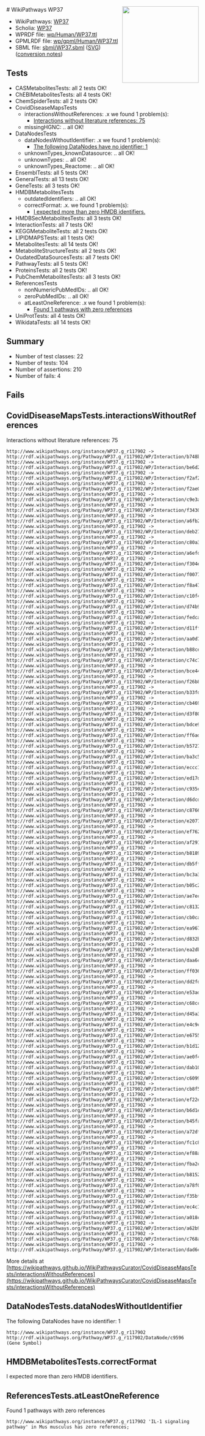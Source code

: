 <img style="float: right; width: 200px" src="../logo.png" />
# WikiPathways WP37

* WikiPathways: [WP37](https://identifiers.org/wikipathways:WP37)
* Scholia: [WP37](https://scholia.toolforge.org/wikipathways/WP37)
* WPRDF file: [wp/Human/WP37.ttl](../wp/Human/WP37.ttl)
* GPMLRDF file: [wp/gpml/Human/WP37.ttl](../wp/gpml/Human/WP37.ttl)
* SBML file: [sbml/WP37.sbml](../sbml/WP37.sbml) ([SVG](../sbml/WP37.svg)) ([conversion notes](../sbml/WP37.txt))

## Tests
* CASMetabolitesTests: all 2 tests OK!
* ChEBIMetabolitesTests: all 4 tests OK!
* ChemSpiderTests: all 2 tests OK!
* CovidDiseaseMapsTests
    * interactionsWithoutReferences: .x we found 1 problem(s):
        * [Interactions without literature references: 75](#9701cda0)
    * missingHGNC: .. all OK!
* DataNodesTests
    * dataNodesWithoutIdentifier: .x we found 1 problem(s):
        * [The following DataNodes have no identifier: 1](#d2d32fa0)
    * unknownTypes_knownDatasource: .. all OK!
    * unknownTypes: .. all OK!
    * unknownTypes_Reactome: .. all OK!
* EnsemblTests: all 5 tests OK!
* GeneralTests: all 13 tests OK!
* GeneTests: all 3 tests OK!
* HMDBMetabolitesTests
    * outdatedIdentifiers: .. all OK!
    * correctFormat: .x. we found 1 problem(s):
        * [I expected more than zero HMDB identifiers.](#ad154c1e)
* HMDBSecMetabolitesTests: all 3 tests OK!
* InteractionTests: all 7 tests OK!
* KEGGMetaboliteTests: all 2 tests OK!
* LIPIDMAPSTests: all 1 tests OK!
* MetabolitesTests: all 14 tests OK!
* MetaboliteStructureTests: all 2 tests OK!
* OudatedDataSourcesTests: all 7 tests OK!
* PathwayTests: all 5 tests OK!
* ProteinsTests: all 2 tests OK!
* PubChemMetabolitesTests: all 3 tests OK!
* ReferencesTests
    * nonNumericPubMedIDs: .. all OK!
    * zeroPubMedIDs: .. all OK!
    * atLeastOneReference: .x we found 1 problem(s):
        * [Found 1 pathways with zero references](#35eb778e)
* UniProtTests: all 4 tests OK!
* WikidataTests: all 14 tests OK!


## Summary

* Number of test classes: 22
* Number of tests: 104
* Number of assertions: 210
* Number of fails: 4

## Fails

<a name="9701cda0" />

## CovidDiseaseMapsTests.interactionsWithoutReferences

Interactions without literature references: 75
```
http://www.wikipathways.org/instance/WP37.g_r117902 -> http://rdf.wikipathways.org/Pathway/WP37.g_r117902/WP/Interaction/b748b
http://www.wikipathways.org/instance/WP37.g_r117902 -> http://rdf.wikipathways.org/Pathway/WP37.g_r117902/WP/Interaction/be6d2
http://www.wikipathways.org/instance/WP37.g_r117902 -> http://rdf.wikipathways.org/Pathway/WP37.g_r117902/WP/Interaction/f2af2
http://www.wikipathways.org/instance/WP37.g_r117902 -> http://rdf.wikipathways.org/Pathway/WP37.g_r117902/WP/Interaction/f2ae0
http://www.wikipathways.org/instance/WP37.g_r117902 -> http://rdf.wikipathways.org/Pathway/WP37.g_r117902/WP/Interaction/c9e3a
http://www.wikipathways.org/instance/WP37.g_r117902 -> http://rdf.wikipathways.org/Pathway/WP37.g_r117902/WP/Interaction/f3430
http://www.wikipathways.org/instance/WP37.g_r117902 -> http://rdf.wikipathways.org/Pathway/WP37.g_r117902/WP/Interaction/a6fb2
http://www.wikipathways.org/instance/WP37.g_r117902 -> http://rdf.wikipathways.org/Pathway/WP37.g_r117902/WP/Interaction/deb27
http://www.wikipathways.org/instance/WP37.g_r117902 -> http://rdf.wikipathways.org/Pathway/WP37.g_r117902/WP/Interaction/c80a3
http://www.wikipathways.org/instance/WP37.g_r117902 -> http://rdf.wikipathways.org/Pathway/WP37.g_r117902/WP/Interaction/a6efd
http://www.wikipathways.org/instance/WP37.g_r117902 -> http://rdf.wikipathways.org/Pathway/WP37.g_r117902/WP/Interaction/f304e
http://www.wikipathways.org/instance/WP37.g_r117902 -> http://rdf.wikipathways.org/Pathway/WP37.g_r117902/WP/Interaction/f0077
http://www.wikipathways.org/instance/WP37.g_r117902 -> http://rdf.wikipathways.org/Pathway/WP37.g_r117902/WP/Interaction/f8a47
http://www.wikipathways.org/instance/WP37.g_r117902 -> http://rdf.wikipathways.org/Pathway/WP37.g_r117902/WP/Interaction/c10f4
http://www.wikipathways.org/instance/WP37.g_r117902 -> http://rdf.wikipathways.org/Pathway/WP37.g_r117902/WP/Interaction/d74b9
http://www.wikipathways.org/instance/WP37.g_r117902 -> http://rdf.wikipathways.org/Pathway/WP37.g_r117902/WP/Interaction/fedca
http://www.wikipathways.org/instance/WP37.g_r117902 -> http://rdf.wikipathways.org/Pathway/WP37.g_r117902/WP/Interaction/d11ff
http://www.wikipathways.org/instance/WP37.g_r117902 -> http://rdf.wikipathways.org/Pathway/WP37.g_r117902/WP/Interaction/aa0d7
http://www.wikipathways.org/instance/WP37.g_r117902 -> http://rdf.wikipathways.org/Pathway/WP37.g_r117902/WP/Interaction/b88ce
http://www.wikipathways.org/instance/WP37.g_r117902 -> http://rdf.wikipathways.org/Pathway/WP37.g_r117902/WP/Interaction/c74c7
http://www.wikipathways.org/instance/WP37.g_r117902 -> http://rdf.wikipathways.org/Pathway/WP37.g_r117902/WP/Interaction/bce44
http://www.wikipathways.org/instance/WP37.g_r117902 -> http://rdf.wikipathways.org/Pathway/WP37.g_r117902/WP/Interaction/f26b8
http://www.wikipathways.org/instance/WP37.g_r117902 -> http://rdf.wikipathways.org/Pathway/WP37.g_r117902/WP/Interaction/b33fd
http://www.wikipathways.org/instance/WP37.g_r117902 -> http://rdf.wikipathways.org/Pathway/WP37.g_r117902/WP/Interaction/cb469
http://www.wikipathways.org/instance/WP37.g_r117902 -> http://rdf.wikipathways.org/Pathway/WP37.g_r117902/WP/Interaction/d3f80
http://www.wikipathways.org/instance/WP37.g_r117902 -> http://rdf.wikipathways.org/Pathway/WP37.g_r117902/WP/Interaction/bdce9
http://www.wikipathways.org/instance/WP37.g_r117902 -> http://rdf.wikipathways.org/Pathway/WP37.g_r117902/WP/Interaction/ff6ad
http://www.wikipathways.org/instance/WP37.g_r117902 -> http://rdf.wikipathways.org/Pathway/WP37.g_r117902/WP/Interaction/b5727
http://www.wikipathways.org/instance/WP37.g_r117902 -> http://rdf.wikipathways.org/Pathway/WP37.g_r117902/WP/Interaction/ba3c5
http://www.wikipathways.org/instance/WP37.g_r117902 -> http://rdf.wikipathways.org/Pathway/WP37.g_r117902/WP/Interaction/eccc1
http://www.wikipathways.org/instance/WP37.g_r117902 -> http://rdf.wikipathways.org/Pathway/WP37.g_r117902/WP/Interaction/ed17d
http://www.wikipathways.org/instance/WP37.g_r117902 -> http://rdf.wikipathways.org/Pathway/WP37.g_r117902/WP/Interaction/c935c
http://www.wikipathways.org/instance/WP37.g_r117902 -> http://rdf.wikipathways.org/Pathway/WP37.g_r117902/WP/Interaction/d6dcd
http://www.wikipathways.org/instance/WP37.g_r117902 -> http://rdf.wikipathways.org/Pathway/WP37.g_r117902/WP/Interaction/c8766
http://www.wikipathways.org/instance/WP37.g_r117902 -> http://rdf.wikipathways.org/Pathway/WP37.g_r117902/WP/Interaction/e2077
http://www.wikipathways.org/instance/WP37.g_r117902 -> http://rdf.wikipathways.org/Pathway/WP37.g_r117902/WP/Interaction/ef762
http://www.wikipathways.org/instance/WP37.g_r117902 -> http://rdf.wikipathways.org/Pathway/WP37.g_r117902/WP/Interaction/af291
http://www.wikipathways.org/instance/WP37.g_r117902 -> http://rdf.wikipathways.org/Pathway/WP37.g_r117902/WP/Interaction/b8189
http://www.wikipathways.org/instance/WP37.g_r117902 -> http://rdf.wikipathways.org/Pathway/WP37.g_r117902/WP/Interaction/db5ff
http://www.wikipathways.org/instance/WP37.g_r117902 -> http://rdf.wikipathways.org/Pathway/WP37.g_r117902/WP/Interaction/bc3a3
http://www.wikipathways.org/instance/WP37.g_r117902 -> http://rdf.wikipathways.org/Pathway/WP37.g_r117902/WP/Interaction/b05c2
http://www.wikipathways.org/instance/WP37.g_r117902 -> http://rdf.wikipathways.org/Pathway/WP37.g_r117902/WP/Interaction/ae7ec
http://www.wikipathways.org/instance/WP37.g_r117902 -> http://rdf.wikipathways.org/Pathway/WP37.g_r117902/WP/Interaction/c8132
http://www.wikipathways.org/instance/WP37.g_r117902 -> http://rdf.wikipathways.org/Pathway/WP37.g_r117902/WP/Interaction/cb0ca
http://www.wikipathways.org/instance/WP37.g_r117902 -> http://rdf.wikipathways.org/Pathway/WP37.g_r117902/WP/Interaction/ea967
http://www.wikipathways.org/instance/WP37.g_r117902 -> http://rdf.wikipathways.org/Pathway/WP37.g_r117902/WP/Interaction/d832b
http://www.wikipathways.org/instance/WP37.g_r117902 -> http://rdf.wikipathways.org/Pathway/WP37.g_r117902/WP/Interaction/ea2db
http://www.wikipathways.org/instance/WP37.g_r117902 -> http://rdf.wikipathways.org/Pathway/WP37.g_r117902/WP/Interaction/daa6c
http://www.wikipathways.org/instance/WP37.g_r117902 -> http://rdf.wikipathways.org/Pathway/WP37.g_r117902/WP/Interaction/ff036
http://www.wikipathways.org/instance/WP37.g_r117902 -> http://rdf.wikipathways.org/Pathway/WP37.g_r117902/WP/Interaction/dd2fd
http://www.wikipathways.org/instance/WP37.g_r117902 -> http://rdf.wikipathways.org/Pathway/WP37.g_r117902/WP/Interaction/e53ad
http://www.wikipathways.org/instance/WP37.g_r117902 -> http://rdf.wikipathways.org/Pathway/WP37.g_r117902/WP/Interaction/c68cc
http://www.wikipathways.org/instance/WP37.g_r117902 -> http://rdf.wikipathways.org/Pathway/WP37.g_r117902/WP/Interaction/d45a3
http://www.wikipathways.org/instance/WP37.g_r117902 -> http://rdf.wikipathways.org/Pathway/WP37.g_r117902/WP/Interaction/e4c9c
http://www.wikipathways.org/instance/WP37.g_r117902 -> http://rdf.wikipathways.org/Pathway/WP37.g_r117902/WP/Interaction/e6755
http://www.wikipathways.org/instance/WP37.g_r117902 -> http://rdf.wikipathways.org/Pathway/WP37.g_r117902/WP/Interaction/b1d12
http://www.wikipathways.org/instance/WP37.g_r117902 -> http://rdf.wikipathways.org/Pathway/WP37.g_r117902/WP/Interaction/ae0f4
http://www.wikipathways.org/instance/WP37.g_r117902 -> http://rdf.wikipathways.org/Pathway/WP37.g_r117902/WP/Interaction/dab10
http://www.wikipathways.org/instance/WP37.g_r117902 -> http://rdf.wikipathways.org/Pathway/WP37.g_r117902/WP/Interaction/c6099
http://www.wikipathways.org/instance/WP37.g_r117902 -> http://rdf.wikipathways.org/Pathway/WP37.g_r117902/WP/Interaction/cb8f5
http://www.wikipathways.org/instance/WP37.g_r117902 -> http://rdf.wikipathways.org/Pathway/WP37.g_r117902/WP/Interaction/ef22e
http://www.wikipathways.org/instance/WP37.g_r117902 -> http://rdf.wikipathways.org/Pathway/WP37.g_r117902/WP/Interaction/b6d1e
http://www.wikipathways.org/instance/WP37.g_r117902 -> http://rdf.wikipathways.org/Pathway/WP37.g_r117902/WP/Interaction/b45fa
http://www.wikipathways.org/instance/WP37.g_r117902 -> http://rdf.wikipathways.org/Pathway/WP37.g_r117902/WP/Interaction/a72df
http://www.wikipathways.org/instance/WP37.g_r117902 -> http://rdf.wikipathways.org/Pathway/WP37.g_r117902/WP/Interaction/fc1c8
http://www.wikipathways.org/instance/WP37.g_r117902 -> http://rdf.wikipathways.org/Pathway/WP37.g_r117902/WP/Interaction/ef88a
http://www.wikipathways.org/instance/WP37.g_r117902 -> http://rdf.wikipathways.org/Pathway/WP37.g_r117902/WP/Interaction/fba2c
http://www.wikipathways.org/instance/WP37.g_r117902 -> http://rdf.wikipathways.org/Pathway/WP37.g_r117902/WP/Interaction/b8152
http://www.wikipathways.org/instance/WP37.g_r117902 -> http://rdf.wikipathways.org/Pathway/WP37.g_r117902/WP/Interaction/a78f0
http://www.wikipathways.org/instance/WP37.g_r117902 -> http://rdf.wikipathways.org/Pathway/WP37.g_r117902/WP/Interaction/f35bf
http://www.wikipathways.org/instance/WP37.g_r117902 -> http://rdf.wikipathways.org/Pathway/WP37.g_r117902/WP/Interaction/ec4c1
http://www.wikipathways.org/instance/WP37.g_r117902 -> http://rdf.wikipathways.org/Pathway/WP37.g_r117902/WP/Interaction/a018c
http://www.wikipathways.org/instance/WP37.g_r117902 -> http://rdf.wikipathways.org/Pathway/WP37.g_r117902/WP/Interaction/a62b9
http://www.wikipathways.org/instance/WP37.g_r117902 -> http://rdf.wikipathways.org/Pathway/WP37.g_r117902/WP/Interaction/c768a
http://www.wikipathways.org/instance/WP37.g_r117902 -> http://rdf.wikipathways.org/Pathway/WP37.g_r117902/WP/Interaction/dad6c
```

More details at [https://wikipathways.github.io/WikiPathwaysCurator/CovidDiseaseMapsTests/interactionsWithoutReferences](https://wikipathways.github.io/WikiPathwaysCurator/CovidDiseaseMapsTests/interactionsWithoutReferences)

<a name="d2d32fa0" />

## DataNodesTests.dataNodesWithoutIdentifier

The following DataNodes have no identifier: 1
```
http://www.wikipathways.org/instance/WP37.g_r117902 http://rdf.wikipathways.org/Pathway/WP37.g_r117902/DataNode/c9596 (Gene Symbol)
```

<a name="ad154c1e" />

## HMDBMetabolitesTests.correctFormat

I expected more than zero HMDB identifiers.
<a name="35eb778e" />

## ReferencesTests.atLeastOneReference

Found 1 pathways with zero references
```
http://www.wikipathways.org/instance/WP37.g_r117902 'IL-1 signaling pathway' in Mus musculus has zero references; 
```

